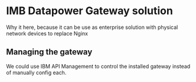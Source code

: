 # IMB Datapower Gateway solution

Why it here, because it can be use as enterprise solution with physical network devices to replace Nginx

## Managing the gateway

We could use IBM API Management to control the installed gateway instead of manually config each.
